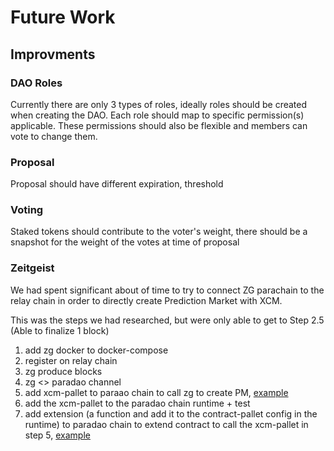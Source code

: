# Future Work

## Improvments

### DAO Roles

Currently there are only 3 types of roles,
ideally roles should be created when creating the DAO.
Each role should map to specific permission(s) applicable.
These permissions should also be flexible and members can vote to change them.

### Proposal

Proposal should have different expiration, threshold

### Voting

Staked tokens should contribute to the voter's weight,
there should be a snapshot for the weight of the votes at time of proposal

### Zeitgeist

We had spent significant about of time to try to connect ZG parachain to the relay chain in order to
directly create Prediction Market with XCM.

This was the steps we had researched, but were only able to get to Step 2.5 (Able to finalize 1 block)

1. add zg docker to docker-compose
2. register on relay chain
3. zg produce blocks
4. zg \<\> paradao channel
5. add xcm-pallet to paraao chain to call zg to create PM, [example](https://github.com/LaurentTrk/sublink-pallets/tree/main/xcm)
6. add the xcm-pallet to the paradao chain runtime + test
7. add extension (a function and add it to the contract-pallet config in the runtime) to paradao chain to extend contract to call the xcm-pallet in step 5,
   [example](https://github.com/LaurentTrk/sublink-pallets/blob/72ea5678c3fa0d493680cf101843d3d1d9897ceb/ink/contract/src/lib.rs)
